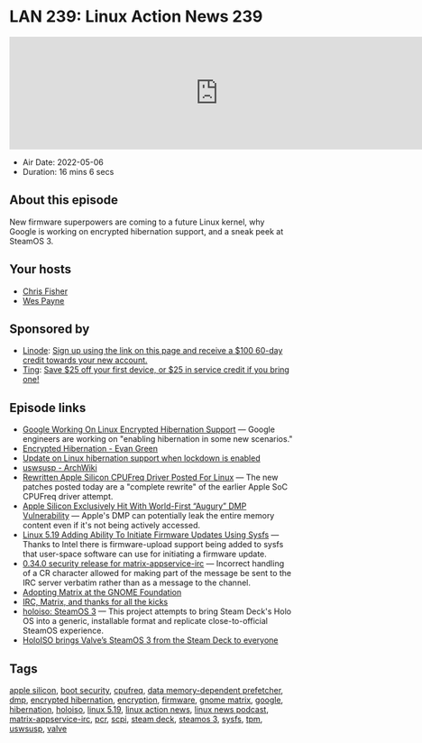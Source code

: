 # LAN 239: Linux Action News 239

<iframe src="https://player.fireside.fm/v2/DAcK9LdX+pGNi5Y1P?theme=dark" width="740" height="200" frameborder="0" scrolling="no"></iframe>

* Air Date: 2022-05-06
* Duration: 16 mins 6 secs

## About this episode

New firmware superpowers are coming to a future Linux kernel, why Google is working on encrypted hibernation support, and a sneak peek at SteamOS 3.

## Your hosts
* [Chris Fisher](https://linuxactionnews.com/hosts/chris)
* [Wes Payne](https://linuxactionnews.com/hosts/wes)

## Sponsored by

  * [Linode](http://linode.com/lan): [Sign up using the link on this page and receive a $100 60-day credit towards your new account. ](http://linode.com/lan)
  * [Ting](https://linux.ting.com): [Save $25 off your first device, or $25 in service credit if you bring one!](https://linux.ting.com)



## Episode links

  * [Google Working On Linux Encrypted Hibernation Support](https://www.phoronix.com/scan.php?page=news_item&px=Linux-Encrypted-Hibernation "Google Working On Linux Encrypted Hibernation Support") — Google engineers are working on "enabling hibernation in some new scenarios." 
  * [Encrypted Hibernation - Evan Green](https://lore.kernel.org/lkml/20220504232102.469959-1-evgreen@chromium.org/ "Encrypted Hibernation - Evan Green")
  * [Update on Linux hibernation support when lockdown is enabled](https://mjg59.dreamwidth.org/58077.html "Update on Linux hibernation support when lockdown is enabled")
  * [uswsusp - ArchWiki](https://wiki.archlinux.org/title/Uswsusp "uswsusp - ArchWiki")
  * [Rewritten Apple Silicon CPUFreq Driver Posted For Linux](https://www.phoronix.com/scan.php?page=news_item&px=Apple-SoC-CPUFreq-Driver-v2 "Rewritten Apple Silicon CPUFreq Driver Posted For Linux") — The new patches posted today are a "complete rewrite" of the earlier Apple SoC CPUFreq driver attempt.
  * [Apple Silicon Exclusively Hit With World-First “Augury” DMP Vulnerability](https://www.tomshardware.com/news/apple-silicon-exclusively-hit-with-world-first-augury-dmp-vulnerability "Apple Silicon Exclusively Hit With World-First “Augury” DMP Vulnerability") — Apple's DMP can potentially leak the entire memory content even if it's not being actively accessed. 
  * [Linux 5.19 Adding Ability To Initiate Firmware Updates Using Sysfs](https://www.phoronix.com/scan.php?page=news_item&px=Linux-5.19-FW_UPLOAD-sysfs "Linux 5.19 Adding Ability To Initiate Firmware Updates Using Sysfs") — Thanks to Intel there is firmware-upload support being added to sysfs that user-space software can use for initiating a firmware update.
  * [0.34.0 security release for matrix-appservice-irc](https://matrix.org/blog/2022/05/04/0-34-0-security-release-for-matrix-appservice-irc-high-severity "0.34.0 security release for matrix-appservice-irc") — Incorrect handling of a CR character allowed for making part of the message be sent to the IRC server verbatim rather than as a message to the channel.
  * [Adopting Matrix at the GNOME Foundation](https://blog.ergaster.org/post/20220425-adopting-matrix/ "Adopting Matrix at the GNOME Foundation")
  * [IRC, Matrix, and thanks for all the kicks](https://discourse.gnome.org/t/irc-matrix-and-thanks-for-all-the-kicks/6482 "IRC, Matrix, and thanks for all the kicks")
  * [holoiso: SteamOS 3](https://github.com/bhaiest/holoiso "holoiso: SteamOS 3") — This project attempts to bring Steam Deck's Holo OS into a generic, installable format and replicate close-to-official SteamOS experience.
  * [HoloISO brings Valve’s SteamOS 3 from the Steam Deck to everyone](https://www.gamingonlinux.com/2022/05/holoiso-brings-valves-steamos-3-from-the-steam-deck-to-everyone/ "HoloISO brings Valve’s SteamOS 3 from the Steam Deck to everyone")



## Tags

[apple silicon](https://linuxactionnews.com/tags/apple%20silicon), [boot security](https://linuxactionnews.com/tags/boot%20security), [cpufreq](https://linuxactionnews.com/tags/cpufreq), [data memory-dependent prefetcher](https://linuxactionnews.com/tags/data%20memory-dependent%20prefetcher), [dmp](https://linuxactionnews.com/tags/dmp), [encrypted hibernation](https://linuxactionnews.com/tags/encrypted%20hibernation), [encryption](https://linuxactionnews.com/tags/encryption), [firmware](https://linuxactionnews.com/tags/firmware), [gnome matrix](https://linuxactionnews.com/tags/gnome%20matrix), [google](https://linuxactionnews.com/tags/google), [hibernation](https://linuxactionnews.com/tags/hibernation), [holoiso](https://linuxactionnews.com/tags/holoiso), [linux 5.19](https://linuxactionnews.com/tags/linux%205.19), [linux action news](https://linuxactionnews.com/tags/linux%20action%20news), [linux news podcast](https://linuxactionnews.com/tags/linux%20news%20podcast), [matrix-appservice-irc](https://linuxactionnews.com/tags/matrix-appservice-irc), [pcr](https://linuxactionnews.com/tags/pcr), [scpi](https://linuxactionnews.com/tags/scpi), [steam deck](https://linuxactionnews.com/tags/steam%20deck), [steamos 3](https://linuxactionnews.com/tags/steamos%203), [sysfs](https://linuxactionnews.com/tags/sysfs), [tpm](https://linuxactionnews.com/tags/tpm), [uswsusp](https://linuxactionnews.com/tags/uswsusp), [valve](https://linuxactionnews.com/tags/valve)
